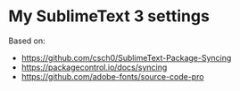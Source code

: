 # My SublimeText 3 settings

Based on:

* https://github.com/csch0/SublimeText-Package-Syncing
* https://packagecontrol.io/docs/syncing
* https://github.com/adobe-fonts/source-code-pro
